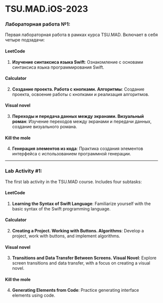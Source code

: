 # TSU.MAD.iOS-2023
### Лабораторная работа №1:

Первая лабораторная работа в рамках курса TSU.MAD. Включает в себя четыре подзадачи:
#### LeetCode
1. **Изучение синтаксиса языка Swift**: Ознакомление с основами синтаксиса языка программирования Swift.
#### Calculator
2. **Создание проекта. Работа с кнопками. Алгоритмы**: Создание проекта, освоение работы с кнопками и реализация алгоритмов.
#### Visual novel
3. **Переходы и передача данных между экранами. Визуальный роман**: Изучение переходов между экранами и передачи данных, создание визуального романа.
#### Kill the mole
4. **Генерация элементов из кода**: Практика создания элементов интерфейса с использованием программной генерации.

---

### Lab Activity #1:

The first lab activity in the TSU.MAD course. Includes four subtasks:
#### LeetCode
1. **Learning the Syntax of Swift Language**: Familiarize yourself with the basic syntax of the Swift programming language.
#### Calculator
2. **Creating a Project. Working with Buttons. Algorithms**: Develop a project, work with buttons, and implement algorithms.
#### Visual novel
3. **Transitions and Data Transfer Between Screens. Visual Novel**: Explore screen transitions and data transfer, with a focus on creating a visual novel.
#### Kill the mole
4. **Generating Elements from Code**: Practice generating interface elements using code.
